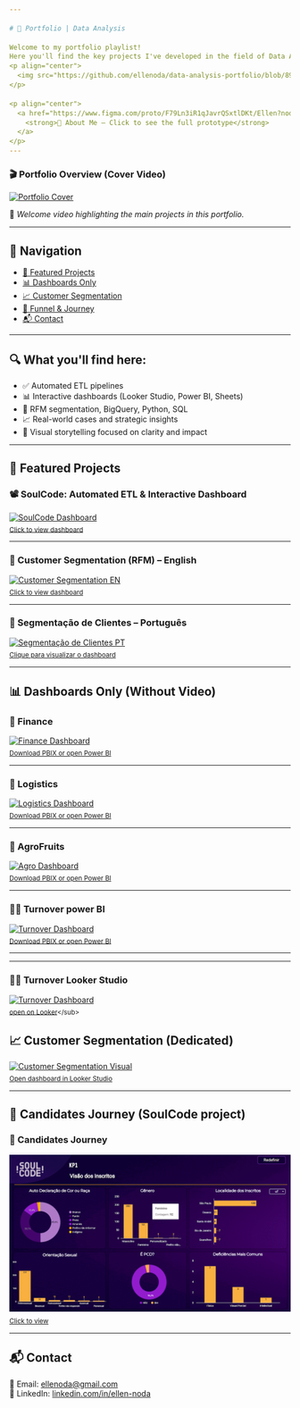 ```yaml
---

# 🎯 Portfolio | Data Analysis

Welcome to my portfolio playlist!  
Here you'll find the key projects I've developed in the field of Data Analysis, focused on transforming raw data into strategic insights and clear visualizations.
<p align="center">
  <img src="https://github.com/ellenoda/data-analysis-portfolio/blob/89156f7f6e4fc9e55195bf9677e7f8b0787ee450/about%20me-ANIMATION.gif?raw=true" alt="About Me Animation" width="80%">
</p>

<p align="center">
  <a href="https://www.figma.com/proto/F79Ln3iR1qJavrQSxtlDKt/Ellen?node-id=13-233&p=f&t=urgp79XY8OasFgw2-1&scaling=contain&content-scaling=fixed&page-id=6%3A2">
    <strong>📌 About Me – Click to see the full prototype</strong>
  </a>
</p>
---
```


### 🎬 Portfolio Overview (Cover Video)  
[![Portfolio Cover](https://img.youtube.com/vi/GZUXRk5Ps80/0.jpg)](https://youtu.be/GZUXRk5Ps80)

🎯 _Welcome video highlighting the main projects in this portfolio._

---

## 🧭 Navigation

- [📌 Featured Projects](#-featured-projects)
- [📊 Dashboards Only](#-dashboards-only-without-video)
- [📈 Customer Segmentation](#-customer-segmentation-dedicated)
- [🧪 Funnel & Journey](#-funnel-and-candidates-journey-soulcode-project)
- [📬 Contact](#-contact)

---

## 🔍 What you'll find here:

- ✅ Automated ETL pipelines  
- 📊 Interactive dashboards (Looker Studio, Power BI, Sheets)  
- 🧮 RFM segmentation, BigQuery, Python, SQL  
- 📈 Real-world cases and strategic insights  
- 📌 Visual storytelling focused on clarity and impact

---

## 📌 Featured Projects

### 📽️ SoulCode: Automated ETL & Interactive Dashboard  
[![SoulCode Dashboard](https://img.youtube.com/vi/uP_FguBz6xs/0.jpg)](https://youtu.be/uP_FguBz6xs)  
<sub>[Click to view dashboard](https://lookerstudio.google.com/reporting/cc94f953-4b7c-4073-aa51-5b84f3d349ba)</sub>

---

### 👥 Customer Segmentation (RFM) – English  
[![Customer Segmentation EN](https://img.youtube.com/vi/CaE4RWqbOhs/0.jpg)](https://youtu.be/CaE4RWqbOhs)  
<sub>[Click to view dashboard](https://lookerstudio.google.com/reporting/6a5294c0-8e8c-4d63-9d5e-de8e7b2b137b)</sub>

---

### 👥 Segmentação de Clientes – Português  
[![Segmentação de Clientes PT](https://img.youtube.com/vi/IYJ_iQxr9F0/0.jpg)](https://youtu.be/IYJ_iQxr9F0)  
<sub>[Clique para visualizar o dashboard](https://lookerstudio.google.com/reporting/6a5294c0-8e8c-4d63-9d5e-de8e7b2b137b)</sub>

---

## 📊 Dashboards Only (Without Video)

### 💼 Finance  
[![Finance Dashboard](https://drive.google.com/uc?id=1OPDUUY75BAM0CQchYjZkuNSfoMtWSjXh)](https://drive.google.com/file/d/1Me4aUDwu_-nYrVtvWHkeQtvmo7tdczNm/view)  
<sub>[Download PBIX or open Power BI](https://drive.google.com/file/d/1Me4aUDwu_-nYrVtvWHkeQtvmo7tdczNm/view)</sub>

---

### 🚛 Logistics  
[![Logistics Dashboard](https://drive.google.com/uc?id=1fI4TXKM2x392bsmRj_4uVjYSmoH7KCea)](https://drive.google.com/file/d/11zfjk8F_WJSK5rRMqUblP6mN17pO0Urg/view)  
<sub>[Download PBIX or open Power BI](https://drive.google.com/file/d/11zfjk8F_WJSK5rRMqUblP6mN17pO0Urg/view)</sub>

---

### 🍇 AgroFruits  
[![Agro Dashboard](https://drive.google.com/uc?id=1J0cRMXpMDYo8W4FF7h0RuDGkE72DgiiQ)](https://drive.google.com/file/d/1EXaC9Om9Nypj_OOYdaySfdpfCq33KEeU/view)  
<sub>[Download PBIX or open Power BI](https://drive.google.com/file/d/1EXaC9Om9Nypj_OOYdaySfdpfCq33KEeU/view)</sub>

---

### 🧑‍💼 Turnover power BI 
[![Turnover Dashboard](https://drive.google.com/uc?id=1O5WA6abXD4n_Rg6F1-fY9O0AH46LoH4J)](https://drive.google.com/file/d/1qDPURrwNEkrySyMPUXCx95eWOA0jZsn3/view)  
<sub>[Download PBIX or open Power BI](https://drive.google.com/file/d/1qDPURrwNEkrySyMPUXCx95eWOA0jZsn3/view)</sub>

---

---

### 🧑‍💼 Turnover Looker Studio
[![Turnover Dashboard](https://drive.google.com/uc?id=1O5WA6abXD4n_Rg6F1-fY9O0AH46LoH4J)](https://drive.google.com/file/d/1qDPURrwNEkrySyMPUXCx95eWOA0jZsn3/view)  
<sub>[open on Looker]([https://drive.google.com/file/d/1qDPURrwNEkrySyMPUXCx95eWOA0jZsn3/view](https://lookerstudio.google.com/reporting/e69ce19f-f48c-46ec-8135-c77089fa0e15))</sub>

## 📈 Customer Segmentation (Dedicated)

[![Customer Segmentation Visual](https://drive.google.com/uc?id=1S5mktXTvQqduJ5-TPPqO2G3tNB_HNntm)](https://lookerstudio.google.com/reporting/6a5294c0-8e8c-4d63-9d5e-de8e7b2b137b)  
<sub>[Open dashboard in Looker Studio](https://lookerstudio.google.com/reporting/6a5294c0-8e8c-4d63-9d5e-de8e7b2b137b)</sub>

---

## 🧪 Candidates Journey (SoulCode project)


### 🧭 Candidates Journey  
[![Candidates Journey](https://github.com/ellenoda/data-analysis-portfolio/blob/f10e9a284317fa86251827e1c2093ca5c0533440/soulcode-ANIMATION.gif)](https://lookerstudio.google.com/reporting/cc94f953-4b7c-4073-aa51-5b84f3d349ba)  
<sub>[Click to view](https://lookerstudio.google.com/reporting/cc94f953-4b7c-4073-aa51-5b84f3d349ba)</sub>

---

## 📬 Contact

📧 Email: ellenoda@gmail.com  
💼 LinkedIn: [linkedin.com/in/ellen-noda](https://www.linkedin.com/in/ellen-noda)


